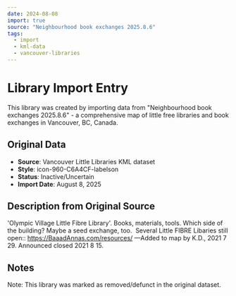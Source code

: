 ```yaml
---
date: 2024-08-08
import: true
source: "Neighbourhood book exchanges 2025.8.6"
tags:
  - import
  - kml-data
  - vancouver-libraries
---
```


# Library Import Entry

This library was created by importing data from "Neighbourhood book exchanges 2025.8.6" - a comprehensive map of little free libraries and book exchanges in Vancouver, BC, Canada.

## Original Data

- **Source**: Vancouver Little Libraries KML dataset
- **Style**: icon-960-C6A4CF-labelson
- **Status**: Inactive/Uncertain
- **Import Date**: August 8, 2025

## Description from Original Source

'Olympic Village Little Fibre Library'.
Books, materials, tools.
Which side of the building?
Maybe a seed exchange, too. 
Several Little FIBRE Libaries still open::
https://BaaadAnnas.com/resources/ 
—Added to map by K.D., 2021 7 29.
Announced closed 2021 8 15.  



## Notes

Note: This library was marked as removed/defunct in the original dataset.
